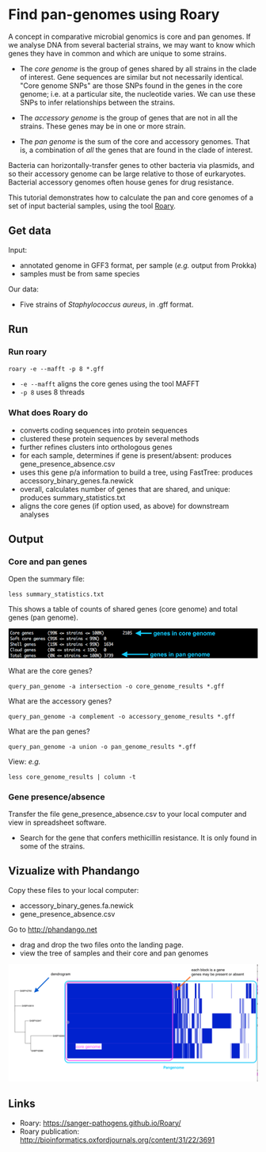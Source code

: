 # Find pan-genomes using Roary

A concept in comparative microbial genomics is core and pan genomes. If we analyse DNA from several bacterial strains, we may want to know which genes they have in common and which are unique to some strains.

- The *core genome* is the group of genes shared by all strains in the clade of interest. Gene sequences are similar but not necessarily identical. "Core genome SNPs" are those SNPs found in the genes in the core genome; i.e. at a particular site, the nucleotide varies. We can use these SNPs to infer relationships between the strains.

- The *accessory genome* is the group of genes that are not in all the strains. These genes may be in one or more strain.

- The *pan genome* is the sum of the core and accessory genomes. That is, a combination of *all* the genes that are found in the clade of interest.

Bacteria can horizontally-transfer genes to other bacteria via plasmids, and so their accessory genome can be large relative to those of eurkaryotes. Bacterial accessory genomes often house genes for drug resistance.

This tutorial demonstrates how to calculate the pan and core genomes of a set of input bacterial samples, using the tool [Roary](https://sanger-pathogens.github.io/Roary/).


## Get data

Input:

- annotated genome in GFF3 format, per sample (*e.g.* output from Prokka)
- samples must be from same species

Our data:
<!-- location: mdu server/roary_tutorial: the 5 staph aureus samples from the sepsis-done folder. i.e. these genomes and annotations might have since been updated -->

<!-- note: BPA data upload split genomes into chromosome and plasmids. The ones here are combined and not necessarily identical to those in the BPA set -->

- Five strains of *Staphylococcus aureus*, in .gff format.
<!-- note: I don't know if these all have unique locus tags for the gene IDs. Could re-run in prokka with this locus tag, e.g.:
prokka --kingdom Bacteria --outdir prokka_GCA_000008285 --genus Listeria --locustag GCA_000008285 GCA_000008285.1_ASM828v1_genomic.fna
-->



## Run

### Run roary

```text
roary -e --mafft -p 8 *.gff
```

- `-e --mafft` aligns the core genes using the tool MAFFT
- `-p 8` uses 8 threads


### What does Roary do

- converts coding sequences into protein sequences
- clustered these protein sequences by several methods
- further refines clusters into orthologous genes
- for each sample, determines if gene is present/absent: produces <fn>gene_presence_absence.csv</fn>
- uses this gene p/a information to build a tree, using FastTree: produces <fn>accessory_binary_genes.fa.newick</fn>
- overall, calculates number of genes that are shared, and unique: produces <fn>summary_statistics.txt</fn>
- aligns the core genes (if option used, as above) for downstream analyses


## Output

### Core and pan genes

Open the summary file:

```
less summary_statistics.txt
```

This shows a table of counts of shared genes (core genome) and total genes (pan genome).

![stats](images/summary.png)


What are the core genes?

```
query_pan_genome -a intersection -o core_genome_results *.gff
```

What are the accessory genes?

```
query_pan_genome -a complement -o accessory_genome_results *.gff
```

What are the pan genes?

```
query_pan_genome -a union -o pan_genome_results *.gff
```


View: *e.g.*

```
less core_genome_results | column -t
```


### Gene presence/absence

Transfer the file <fn>gene_presence_absence.csv</fn> to your local computer and view in spreadsheet software.

- Search for the gene that confers methicillin resistance. It is only found in some of the strains.

<!-- ### Optional: Build a tree of core genome SNPs
- core genes only: the snps can be used to build a tree
FastTree? -->


## Vizualize with Phandango

Copy these files to your local computer:

- <fn>accessory_binary_genes.fa.newick</fn>
- <fn>gene_presence_absence.csv</fn>

Go to <http://phandango.net>

- drag and drop the two files onto the landing page.
- view the tree of samples and their core and pan genomes

![phandango](images/phandango.png)


## Links

- Roary: <https://sanger-pathogens.github.io/Roary/>
- Roary publication: <http://bioinformatics.oxfordjournals.org/content/31/22/3691>
